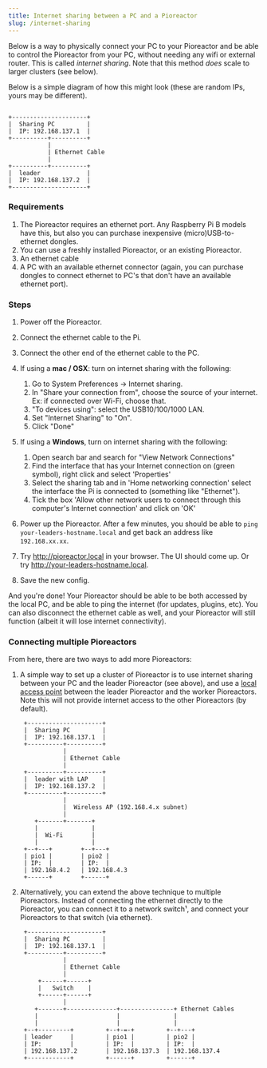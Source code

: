 ```yaml
---
title: Internet sharing between a PC and a Pioreactor
slug: /internet-sharing
---
```


Below is a way to physically connect your PC to your Pioreactor and be able to control the Pioreactor from your PC, without needing any wifi or external router. This is called _internet sharing_. Note that this method _does_ scale to larger clusters (see below).


Below is a simple diagram of how this might look (these are random IPs, yours may be different).
```

+---------------------+
|  Sharing PC         |
|  IP: 192.168.137.1  |
+----------+----------+
           |
           | Ethernet Cable
           |
+----------+----------+
|  leader             |
|  IP: 192.168.137.2  |
+---------------------+

```

### Requirements

1. The Pioreactor requires an ethernet port. Any Raspberry Pi B models have this, but also you can purchase inexpensive (micro)USB-to-ethernet dongles.
2. You can use a freshly installed Pioreactor, or an existing Pioreactor.
2. An ethernet cable
3. A PC with an available ethernet connector (again, you can purchase dongles to connect ethernet to PC's that don't have an available ethernet port).

### Steps

1. Power off the Pioreactor.
2. Connect the ethernet cable to the Pi.
3. Connect the other end of the ethernet cable to the PC.
4. If using a **mac / OSX**: turn on internet sharing with the following:
    1. Go to System Preferences -> Internet sharing.
     2. In "Share your connection from", choose the source of your internet. Ex: if connected over Wi-Fi, choose that.
     3. "To devices using": select the USB10/100/1000 LAN.
     4. Set "Internet Sharing" to "On".
     5. Click "Done"

5. If using a **Windows**,  turn on internet sharing with the following:
    1. Open search bar and search for "View Network Connections"
    2. Find the interface that has your Internet connection on (green symbol), right click and select 'Properties'
    3. Select the sharing tab and in 'Home networking connection' select the interface the Pi is connected to (something like "Ethernet").
    4. Tick the box 'Allow other network users to connect through this computer's Internet connection' and click on 'OK'
6. Power up the Pioreactor. After a few minutes, you should be able to `ping your-leaders-hostname.local` and get back an address like `192.168.xx.xx`.
7. Try http://pioreactor.local in your browser. The UI should come up. Or try http://your-leaders-hostname.local.
9. Save the new config.


And you're done! Your Pioreactor should be able to be both accessed by the local PC, and be able to ping the internet (for updates, plugins, etc). You can also disconnect the ethernet cable as well, and your Pioreactor will still function (albeit it will lose internet connectivity).


### Connecting multiple Pioreactors

From here, there are two ways to add more Pioreactors:

1. A simple way to set up a cluster of Pioreactor is to use internet sharing between your PC and the leader Pioreactor (see above), and use a [local access point](/user-guide/local-access-point) between the leader Pioreactor and the worker Pioreactors. Note this will not provide internet access to the other Pioreactors (by default).
   ```
    +---------------------+
    |  Sharing PC         |
    |  IP: 192.168.137.1  |
    +----------+----------+
               |
               | Ethernet Cable
               |
    +----------+----------+
    |  leader with LAP    |
    |  IP: 192.168.137.2  |
    +----------+----------+
               |
               |  Wireless AP (192.168.4.x subnet)
               |
       +-------+-------+
       |               |
       |  Wi-Fi        |
       |               |
    +--+---+        +--+---+
    | pio1 |        | pio2 |
    | IP:  |        | IP:  |
    | 192.168.4.2   | 192.168.4.3
    +------+        +------+
   ```


2. Alternatively, you can extend the above technique to multiple Pioreactors. Instead of connecting the ethernet directly to the Pioreactor, you can connect it to a network switch¹, and connect your Pioreactors to that switch (via ethernet).

   ```
    +---------------------+
    |  Sharing PC         |
    |  IP: 192.168.137.1  |
    +----------+----------+
               |
               | Ethernet Cable
               |
        +------+------+
        |   Switch    |
        +------+------+
               |
       +-------+--------------+---------------+ Ethernet Cables
       |                      |               |
       |                      |               |
    +--+---------+         +--+-=-+         +--+---+
    | leader     |         | pio1 |         | pio2 |
    | IP:        |         | IP:  |         | IP:  |
    | 192.168.137.2        | 192.168.137.3  | 192.168.137.4
    +------------+         +------+         +------+
   ```

